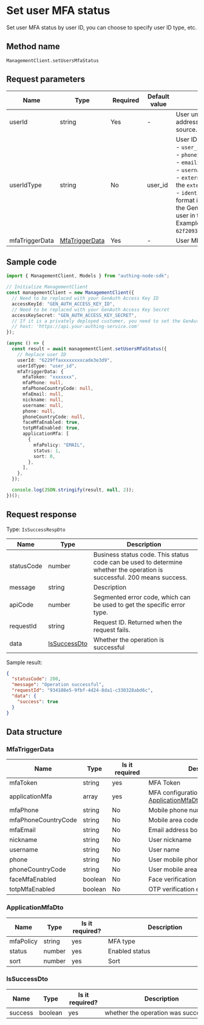 # Set user MFA status

<!--
Warning ⚠️:
Do not modify this document directly,
https://github.com/Authing/authing-docs-factory
Use this project to generate
-->

<LastUpdated />

Set user MFA status by user ID, you can choose to specify user ID type, etc.

## Method name

`ManagementClient.setUsersMfaStatus`

## Request parameters

| Name           | Type                                         | <div style="width:80px">Required</div> | <div style="width:60px">Default value</div> | <div style="width:300px">Description</div>                                                                                                                                                                                                                                                                                                                                                                                                                                                                                                                                                                                                                                                       | <div style="width:200px">Sample value</div> |
| -------------- | -------------------------------------------- | -------------------------------------- | ------------------------------------------- | ------------------------------------------------------------------------------------------------------------------------------------------------------------------------------------------------------------------------------------------------------------------------------------------------------------------------------------------------------------------------------------------------------------------------------------------------------------------------------------------------------------------------------------------------------------------------------------------------------------------------------------------------------------------------------------------------ | ------------------------------------------- |
| userId         | string                                       | Yes                                    | -                                           | User unique identifier, which can be user ID, user name, email address, phone number, external ID, or ID in an external identity source.                                                                                                                                                                                                                                                                                                                                                                                                                                                                                                                                                         | `6229ffaxxxxxxxxcade3e3d9`                  |
| userIdType     | string                                       | No                                     | user_id                                     | User ID type, the default value is `user_id`, the optional values ​​are:<br>- `user_id`: GenAuth user ID, such as `6319a1504f3xxxxf214dd5b7`<br>- `phone`: User phone number<br>- `email`: User email<br>- `username`: User name<br>- `external_id`: User ID in the external system, corresponding to the `externalId` field of GenAuth user information<br>- `identity`: User's external identity source information, the format is `<extIdpId>:<userIdInIdp>`, where `<extIdpId>` is the ID of the GenAuth identity source, and `<userIdInIdp>` is the ID of the user in the external identity source. <br>Example value: `62f20932716fbcc10d966ee5:ou_8bae746eac07cd2564654140d2a9ac61`. <br> | `user_id`                                   |
| mfaTriggerData | <a href="#MfaTriggerData">MfaTriggerData</a> | Yes                                    | -                                           | User MFA trigger data                                                                                                                                                                                                                                                                                                                                                                                                                                                                                                                                                                                                                                                                            |

## Sample code

```ts
import { ManagementClient, Models } from "authing-node-sdk";

// Initialize ManagementClient
const managementClient = new ManagementClient({
  // Need to be replaced with your GenAuth Access Key ID
  accessKeyId: "GEN_AUTH_ACCESS_KEY_ID",
  // Need to be replaced with your GenAuth Access Key Secret
  accessKeySecret: "GEN_AUTH_ACCESS_KEY_SECRET",
  // If it is a privately deployed customer, you need to set the GenAuth service domain name
  // host: 'https://api.your-authing-service.com'
});

(async () => {
  const result = await managementClient.setUsersMfaStatus({
    // Replace user ID
    userId: "6229ffaxxxxxxxxcade3e3d9",
    userIdType: "user_id",
    mfaTriggerData: {
      mfaToken: "xxxxxxx",
      mfaPhone: null,
      mfaPhoneCountryCode: null,
      mfaEmail: null,
      nickname: null,
      username: null,
      phone: null,
      phoneCountryCode: null,
      faceMfaEnabled: true,
      totpMfaEnabled: true,
      applicationMfa: [
        {
          mfaPolicy: "EMAIL",
          status: 1,
          sort: 0,
        },
      ],
    },
  });

  console.log(JSON.stringify(result, null, 2));
})();
```

## Request response

Type: `IsSuccessRespDto`

| Name       | Type                                     | Description                                                                                                             |
| ---------- | ---------------------------------------- | ----------------------------------------------------------------------------------------------------------------------- |
| statusCode | number                                   | Business status code. This status code can be used to determine whether the operation is successful. 200 means success. |
| message    | string                                   | Description                                                                                                             |
| apiCode    | number                                   | Segmented error code, which can be used to get the specific error type.                                                 |
| requestId  | string                                   | Request ID. Returned when the request fails.                                                                            |
| data       | <a href="#IsSuccessDto">IsSuccessDto</a> | Whether the operation is successful                                                                                     |

Sample result:

```json
{
  "statusCode": 200,
  "message": "Operation successful",
  "requestId": "934108e5-9fbf-4d24-8da1-c330328abd6c",
  "data": {
    "success": true
  }
}
```

## Data structure

### <a id="MfaTriggerData"></a> MfaTriggerData

| Name                | Type    | <div style="width:80px">Is it required</div> | <div style="width:300px">Description</div>                                  | <div style="width:200px">Sample value</div> |
| ------------------- | ------- | -------------------------------------------- | --------------------------------------------------------------------------- | ------------------------------------------- |
| mfaToken            | string  | yes                                          | MFA Token                                                                   | `xxxxxxx`                                   |
| applicationMfa      | array   | yes                                          | MFA configuration type: <a href="#ApplicationMfaDto">ApplicationMfaDto</a>. |                                             |
| mfaPhone            | string  | No                                           | Mobile phone number bound to MFA                                            | `null`                                      |
| mfaPhoneCountryCode | string  | No                                           | Mobile area code bound to MFA                                               | `null`                                      |
| mfaEmail            | string  | No                                           | Email address bound to MFA                                                  | `null`                                      |
| nickname            | string  | No                                           | User nickname                                                               | `null`                                      |
| username            | string  | No                                           | User name                                                                   | `null`                                      |
| phone               | string  | No                                           | User mobile phone number                                                    | `null`                                      |
| phoneCountryCode    | string  | No                                           | User mobile area code                                                       | `null`                                      |
| faceMfaEnabled      | boolean | No                                           | Face verification enabled                                                   | `true`                                      |
| totpMfaEnabled      | boolean | No                                           | OTP verification enabled                                                    | `true`                                      |

### <a id="ApplicationMfaDto"></a> ApplicationMfaDto

| Name      | Type   | <div style="width:80px">Is it required?</div> | <div style="width:300px">Description</div> | <div style="width:200px">Sample value</div> |
| --------- | ------ | --------------------------------------------- | ------------------------------------------ | ------------------------------------------- |
| mfaPolicy | string | yes                                           | MFA type                                   | `EMAIL`                                     |
| status    | number | yes                                           | Enabled status                             | 1                                           |
| sort      | number | yes                                           | Sort                                       | 0                                           |

### <a id="IsSuccessDto"></a> IsSuccessDto

| Name    | Type    | <div style="width:80px">Is it required?</div> | <div style="width:300px">Description</div> | <div style="width:200px">Sample value</div> |
| ------- | ------- | --------------------------------------------- | ------------------------------------------ | ------------------------------------------- |
| success | boolean | yes                                           | whether the operation was successful       | `true`                                      |
